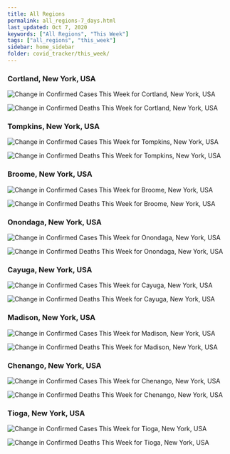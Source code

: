 ```yaml
---
title: All Regions
permalink: all_regions-7_days.html
last_updated: Oct 7, 2020
keywords: ["All Regions", "This Week"]
tags: ["all_regions", "this_week"]
sidebar: home_sidebar
folder: covid_tracker/this_week/
---
```


<h3>Cortland, New York, USA</h3>

![Change in Confirmed Cases This Week for Cortland, New York, USA](images/graphs/usa-new_york-cortland-delta_confirmed-7_days_graph.png)

![Change in Confirmed Deaths This Week for Cortland, New York, USA](images/graphs/usa-new_york-cortland-delta_deaths-7_days_graph.png)

<h3>Tompkins, New York, USA</h3>

![Change in Confirmed Cases This Week for Tompkins, New York, USA](images/graphs/usa-new_york-tompkins-delta_confirmed-7_days_graph.png)

![Change in Confirmed Deaths This Week for Tompkins, New York, USA](images/graphs/usa-new_york-tompkins-delta_deaths-7_days_graph.png)

<h3>Broome, New York, USA</h3>

![Change in Confirmed Cases This Week for Broome, New York, USA](images/graphs/usa-new_york-broome-delta_confirmed-7_days_graph.png)

![Change in Confirmed Deaths This Week for Broome, New York, USA](images/graphs/usa-new_york-broome-delta_deaths-7_days_graph.png)

<h3>Onondaga, New York, USA</h3>

![Change in Confirmed Cases This Week for Onondaga, New York, USA](images/graphs/usa-new_york-onondaga-delta_confirmed-7_days_graph.png)

![Change in Confirmed Deaths This Week for Onondaga, New York, USA](images/graphs/usa-new_york-onondaga-delta_deaths-7_days_graph.png)

<h3>Cayuga, New York, USA</h3>

![Change in Confirmed Cases This Week for Cayuga, New York, USA](images/graphs/usa-new_york-cayuga-delta_confirmed-7_days_graph.png)

![Change in Confirmed Deaths This Week for Cayuga, New York, USA](images/graphs/usa-new_york-cayuga-delta_deaths-7_days_graph.png)

<h3>Madison, New York, USA</h3>

![Change in Confirmed Cases This Week for Madison, New York, USA](images/graphs/usa-new_york-madison-delta_confirmed-7_days_graph.png)

![Change in Confirmed Deaths This Week for Madison, New York, USA](images/graphs/usa-new_york-madison-delta_deaths-7_days_graph.png)

<h3>Chenango, New York, USA</h3>

![Change in Confirmed Cases This Week for Chenango, New York, USA](images/graphs/usa-new_york-chenango-delta_confirmed-7_days_graph.png)

![Change in Confirmed Deaths This Week for Chenango, New York, USA](images/graphs/usa-new_york-chenango-delta_deaths-7_days_graph.png)

<h3>Tioga, New York, USA</h3>

![Change in Confirmed Cases This Week for Tioga, New York, USA](images/graphs/usa-new_york-tioga-delta_confirmed-7_days_graph.png)

![Change in Confirmed Deaths This Week for Tioga, New York, USA](images/graphs/usa-new_york-tioga-delta_deaths-7_days_graph.png)
